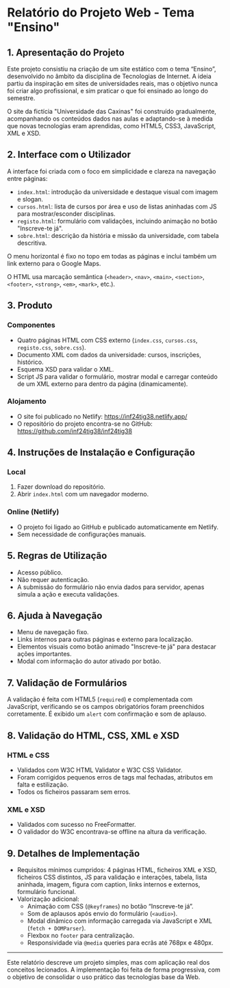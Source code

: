 # Relatório do Projeto Web - Tema "Ensino"

## 1. Apresentação do Projeto

Este projeto consistiu na criação de um site estático com o tema “Ensino”, desenvolvido no âmbito da disciplina de Tecnologias de Internet. A ideia partiu da inspiração em sites de universidades reais, mas o objetivo nunca foi criar algo profissional, e sim praticar o que foi ensinado ao longo do semestre. 

O site da fictícia "Universidade das Caxinas" foi construído gradualmente, acompanhando os conteúdos dados nas aulas e adaptando-se à medida que novas tecnologias eram aprendidas, como HTML5, CSS3, JavaScript, XML e XSD.

## 2. Interface com o Utilizador

A interface foi criada com o foco em simplicidade e clareza na navegação entre páginas:
- `index.html`: introdução da universidade e destaque visual com imagem e slogan.
- `cursos.html`: lista de cursos por área e uso de listas aninhadas com JS para mostrar/esconder disciplinas.
- `registo.html`: formulário com validações, incluindo animação no botão "Inscreve-te já".
- `sobre.html`: descrição da história e missão da universidade, com tabela descritiva.

O menu horizontal é fixo no topo em todas as páginas e inclui também um link externo para o Google Maps.

O HTML usa marcação semântica (`<header>`, `<nav>`, `<main>`, `<section>`, `<footer>`, `<strong>`, `<em>`, `<mark>`, etc.).

## 3. Produto

### Componentes
- Quatro páginas HTML com CSS externo (`index.css`, `cursos.css`, `registo.css`, `sobre.css`).
- Documento XML com dados da universidade: cursos, inscrições, histórico.
- Esquema XSD para validar o XML.
- Script JS para validar o formulário, mostrar modal e carregar conteúdo de um XML externo para dentro da página (dinamicamente).

### Alojamento
- O site foi publicado no Netlify: https://inf24tig38.netlify.app/
- O repositório do projeto encontra-se no GitHub: https://github.com/inf24tig38/inf24tig38

## 4. Instruções de Instalação e Configuração

### Local
1. Fazer download do repositório.
2. Abrir `index.html` com um navegador moderno.

### Online (Netlify)
- O projeto foi ligado ao GitHub e publicado automaticamente em Netlify.
- Sem necessidade de configurações manuais.

## 5. Regras de Utilização

- Acesso público.
- Não requer autenticação.
- A submissão do formulário não envia dados para servidor, apenas simula a ação e executa validações.

## 6. Ajuda à Navegação

- Menu de navegação fixo.
- Links internos para outras páginas e externo para localização.
- Elementos visuais como botão animado "Inscreve-te já" para destacar ações importantes.
- Modal com informação do autor ativado por botão.

## 7. Validação de Formulários

A validação é feita com HTML5 (`required`) e complementada com JavaScript, verificando se os campos obrigatórios foram preenchidos corretamente. É exibido um `alert` com confirmação e som de aplauso.

## 8. Validação do HTML, CSS, XML e XSD

### HTML e CSS
- Validados com W3C HTML Validator e W3C CSS Validator.
- Foram corrigidos pequenos erros de tags mal fechadas, atributos em falta e estilização.
- Todos os ficheiros passaram sem erros.

### XML e XSD
- Validados com sucesso no FreeFormatter.
- O validador do W3C encontrava-se offline na altura da verificação.

## 9. Detalhes de Implementação

- Requisitos mínimos cumpridos: 4 páginas HTML, ficheiros XML e XSD, ficheiros CSS distintos, JS para validação e interações, tabela, lista aninhada, imagem, figura com caption, links internos e externos, formulário funcional.
- Valorização adicional:
  - Animação com CSS (`@keyframes`) no botão “Inscreve-te já”.
  - Som de aplausos após envio do formulário (`<audio>`).
  - Modal dinâmico com informação carregada via JavaScript e XML (`fetch + DOMParser`).
  - Flexbox no `footer` para centralização.
  - Responsividade via `@media` queries para ecrãs até 768px e 480px.

---

Este relatório descreve um projeto simples, mas com aplicação real dos conceitos lecionados. A implementação foi feita de forma progressiva, com o objetivo de consolidar o uso prático das tecnologias base da Web.
